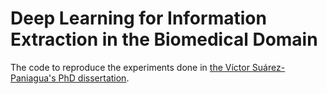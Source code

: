 # Deep Learning for Information Extraction in the Biomedical Domain
The code to reproduce the experiments done in [the Víctor Suárez-Paniagua's PhD dissertation](https://e-archivo.uc3m.es/bitstream/handle/10016/29049/tesis_victor_suarez_paniagua_2019.pdf).
